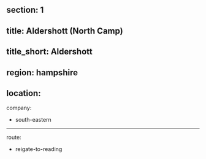 section: 1
----
title: Aldershott (North Camp)
----
title_short: Aldershott
----
region: hampshire
----
location: 
----
company:
- south-eastern
----
route:
- reigate-to-reading
